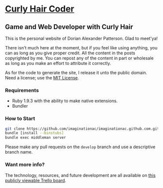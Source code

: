 [Curly Hair Coder](http://imaginationac.github.com)
========================

Game and Web Developer with Curly Hair
--------------------------------------

This is the personal website of Dorian Alexander Patterson. Glad to meet'ya!

There isn't much here at the moment, but if you feel like using anything, you
can as long as you give proper credit.  All the content in the posts copyrighted
by me. You can repost any of the content in part or wholesale as long as you
make an effort to attribute it correctly.

As for the code to generate the site, I release it unto the public domain. Need
a license; use the [MIT License](LICENSE).

### Requirements

- Ruby 1.9.3 with the ability to make native extensions.
- Bundler

### How to Start

```sh
git clone https://github.com/imaginationac/imaginationac.github.com.git
bundle [install --binstubs]
bundle exec middleman server
```

Please make any pull requests on the `develop` branch and use a descriptive
branch name.

### Want more info?

The technology, resources, and future development are all available on
[this publicly viewable Trello board](https://trello.com/b/dAENVNVU).
